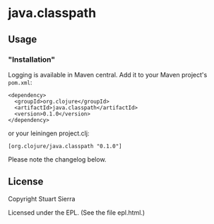 # java.classpath


## Usage


### "Installation"

Logging is available in Maven central.  Add it to your Maven project's `pom.xml`:

    <dependency>
      <groupId>org.clojure</groupId>
      <artifactId>java.classpath</artifactId>
      <version>0.1.0</version>
    </dependency>

or your leiningen project.clj:

    [org.clojure/java.classpath "0.1.0"]

Please note the changelog below.

## License

Copyright Stuart Sierra

Licensed under the EPL. (See the file epl.html.)
